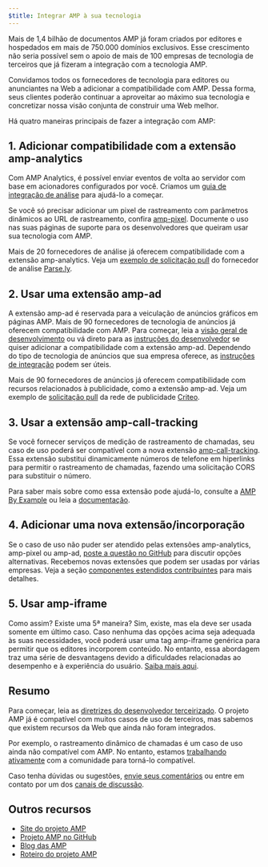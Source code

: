 ```yaml
---
$title: Integrar AMP à sua tecnologia
---
```


Mais de 1,4 bilhão de documentos AMP já foram criados por editores e hospedados em mais de 750.000 domínios exclusivos. Esse crescimento não seria possível sem o apoio de mais de 100 empresas de tecnologia de terceiros que já fizeram a integração com a tecnologia AMP.

Convidamos todos os fornecedores de tecnologia para editores ou anunciantes na Web a adicionar a compatibilidade com AMP. Dessa forma, seus clientes poderão continuar a aproveitar ao máximo sua tecnologia e concretizar nossa visão conjunta de construir uma Web melhor.

Há quatro maneiras principais de fazer a integração com AMP:


## 1. Adicionar compatibilidade com a extensão amp-analytics
Com AMP Analytics, é possível enviar eventos de volta ao servidor com base em acionadores configurados por você. Criamos um [guia de integração de análise](https://github.com/ampproject/amphtml/blob/master/extensions/amp-analytics/integrating-analytics.md) para ajudá-lo a começar.

Se você só precisar adicionar um pixel de rastreamento com parâmetros dinâmicos ao URL de rastreamento, confira [amp-pixel](/pt_br/docs/reference/components/amp-pixel.html). Documente o uso nas suas páginas de suporte para os desenvolvedores que queiram usar sua tecnologia com AMP.

Mais de 20 fornecedores de análise já oferecem compatibilidade com a extensão amp-analytics. Veja um [exemplo de solicitação pull](https://github.com/ampproject/amphtml/pull/1595) do fornecedor de análise [Parse.ly](https://www.parsely.com/help/integration/google-amp/).


## 2. Usar uma extensão amp-ad

A extensão amp-ad é reservada para a veiculação de anúncios gráficos em páginas AMP. Mais de 90 fornecedores de tecnologia de anúncios já oferecem compatibilidade com AMP.  Para começar, leia a [visão geral de desenvolvimento](https://github.com/ampproject/amphtml/tree/master/ads#overview) ou vá direto para as [instruções do desenvolvedor](https://github.com/ampproject/amphtml/tree/master/ads#developer-guidelines-for-a-pull-request) se quiser adicionar a compatibilidade com a extensão amp-ad. Dependendo do tipo de tecnologia de anúncios que sua empresa oferece, as [instruções de integração](https://github.com/ampproject/amphtml/blob/master/ads/_integration-guide.md) podem ser úteis.

Mais de 90 fornecedores de anúncios já oferecem compatibilidade com recursos relacionados à publicidade, como a extensão amp-ad. Veja um exemplo de [solicitação pull](https://github.com/ampproject/amphtml/pull/2299) da rede de publicidade [Criteo](https://github.com/ampproject/amphtml/blob/master/ads/criteo.md).

## 3. Usar a extensão amp-call-tracking

Se você fornecer serviços de medição de rastreamento de chamadas, seu caso de uso poderá ser compatível com a nova extensão [amp-call-tracking](/pt_br/docs/reference/components/amp-call-tracking.html). Essa extensão substitui dinamicamente números de telefone em hiperlinks para permitir o rastreamento de chamadas, fazendo uma solicitação CORS para substituir o número.

Para saber mais sobre como essa extensão pode ajudá-lo, consulte a [AMP By Example](https://ampbyexample.com/components/amp-call-tracking/) ou leia a [documentação](/pt_br/docs/reference/components/amp-call-tracking.html).

## 4. Adicionar uma nova extensão/incorporação

Se o caso de uso não puder ser atendido pelas extensões amp-analytics, amp-pixel ou amp-ad, [poste a questão no GitHub](https://github.com/ampproject/amphtml/issues/new) para discutir opções alternativas. Recebemos novas extensões que podem ser usadas por várias empresas. Veja a seção [componentes estendidos contribuintes](https://github.com/ampproject/amphtml/blob/master/CONTRIBUTING.md#contributing-extended-components) para mais detalhes.

## 5. Usar amp-iframe

Como assim? Existe uma 5ª maneira? Sim, existe, mas ela deve ser usada somente em último caso. Caso nenhuma das opções acima seja adequada às suas necessidades, você poderá usar uma tag amp-iframe genérica para permitir que os editores incorporem conteúdo. No entanto, essa abordagem traz uma série de desvantagens devido a dificuldades relacionadas ao desempenho e à experiência do usuário. [Saiba mais aqui](/pt_br/docs/reference/components/amp-iframe#guideline:-prefer-specific-amp-components-to-amp-iframe).

## Resumo

Para começar, leia as [diretrizes do desenvolvedor terceirizado](https://github.com/ampproject/amphtml/blob/master/3p/README.md). O projeto AMP já é compatível com muitos casos de uso de terceiros, mas sabemos que existem recursos da Web que ainda não foram integrados.

Por exemplo, o rastreamento dinâmico de chamadas é um caso de uso ainda não compatível com AMP. No entanto, estamos [trabalhando ativamente](https://github.com/ampproject/amphtml/issues/5276) com a comunidade para torná-lo compatível.

Caso tenha dúvidas ou sugestões, [envie seus comentários](https://github.com/ampproject/amphtml/blob/master/CONTRIBUTING.md#filing-issues) ou entre em contato por um dos [canais de discussão](https://github.com/ampproject/amphtml/blob/master/CONTRIBUTING.md#discussion-channels).

## Outros recursos

- [Site do projeto AMP](https://www.ampproject.org/pt_br/)
- [Projeto AMP no GitHub](https://github.com/ampproject/amphtml)
- [Blog das AMP](https://www.ampproject.org/pt_br/latest/blog)
- [Roteiro do projeto AMP](https://www.ampproject.org/pt_br/roadmap/)
 
 
